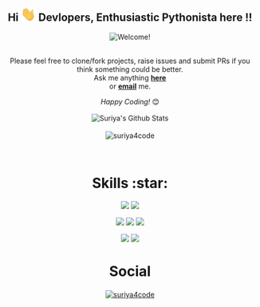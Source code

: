 <div align="center">
<h2> Hi <img src="https://github.com/suriya4code/suriya4code/blob/master/gifs/Hi.gif" width="30px"> <span>  </span> Devlopers, Enthusiastic Pythonista here !!</h2>
</div>
<div align="center" width="50">

<img src="https://github.com/suriya4code/suriya4code/blob/master/gifs/welcome.gif" alt="Welcome!" width="600"/>
</br>
</br>
</div>
<div align="center">

Please feel free to clone/fork projects, raise issues and submit PRs if you think something could be better. <br>
Ask me anything <a href="https://github.com/suriya4code/suriya4code/issues/new"><b>here</b></a><br>
or <a href="mailto:suriya4code@gmail.com"><b>email</b></a> me.

<i>Happy Coding!</i> 😊
</br>
</div>
<div align="center">

<img align="center" src="https://github-readme-stats.vercel.app/api?username=suriya4code&include_all_commits=true&count_private=true&show_icons=true&line_height=20&title_color=7A7ADB&icon_color=2234AE&text_color=D3D3D3&bg_color=0,000000,130F40" alt="Suriya's Github Stats">

</br>
</br>
<img align="center" src="https://github-readme-stats.vercel.app/api/top-langs/?username=suriya4code&layout=compact&hide=html&theme=tokyonight" alt="suriya4code" /></p>
</br>
<div align="center">
<h1>Skills :star:</h1>

<p align="center"> <img src="https://img.shields.io/badge/Python-⭐⭐⭐⭐⭐-informational?style=flat&logoColor=white&color=34ebeb&logo=data:image/svg%2bxml;base64,"/> <img src="https://img.shields.io/badge/Angular-⭐⭐⭐⭐⭐-informational?style=flat&logoColor=white&color=34ebeb&logo=data:image/svg%2bxml;base64,"/></p>

<!-- <p border="black"> <img src="https://cdn.jsdelivr.net/npm/simple-icons@3.0.1/icons/angular.svg" height="20" width="20">Angular ⭐⭐⭐⭐⭐</p> -->

<p align="center"> <img src="https://img.shields.io/badge/Csharp-⭐⭐⭐⭐⭐-informational?style=flat&logoColor=white&color=2bbc8a&logo=data:image/svg%2bxml;base64,"/> <img src="https://img.shields.io/badge/NodeJs-⭐⭐⭐⭐⭐-informational?style=flat&logoColor=white&color=2bbc8a&logo=data:image/svg%2bxml;base64,)"/> <img src="https://img.shields.io/badge/SQL-⭐⭐⭐-informational?style=flat&logo=data:image/svg%2bxml;base64,"/></p>

<p align="center"> <img src="https://img.shields.io/badge/AZURE-⭐⭐⭐⭐⭐-informational?style=flat&logo=data:image/svg%2bxml;base64,"/> <img src="https://img.shields.io/badge/NoSql-⭐⭐⭐⭐-informational?style=flat&logo=data:image/svg%2bxml;base64,"/> </p>
</div>

<h1 align="center">Social</h1>
<p align="center">
<a href="https://www.linkedin.com/in/suriyaprakashp/" target="blank"><img align="center" src="https://cdn.jsdelivr.net/npm/simple-icons@3.0.1/icons/linkedin.svg" alt="suriya4code" height="30" width="30" /></a>

</p>



<!--
**suriya4code/suriya4code** is a ✨ _special_ ✨ repository because its `README.md` (this file) appears on your GitHub profile.

Here are some ideas to get you started:

- 🔭 I’m currently working on ...
- 🌱 I’m currently learning ...
- 👯 I’m looking to collaborate on ...
- 🤔 I’m looking for help with ...
- 💬 Ask me about ...
- 📫 How to reach me: ...
- 😄 Pronouns: ...
- ⚡ Fun fact: ...
-->
